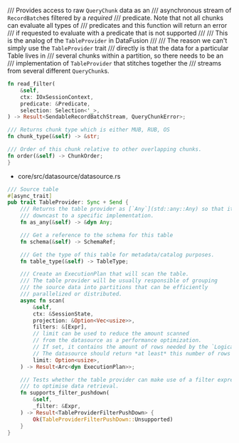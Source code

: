 /// Provides access to raw `QueryChunk` data as an
/// asynchronous stream of `RecordBatch`es filtered by a *required*
/// predicate. Note that not all chunks can evaluate all types of
/// predicates and this function will return an error
/// if requested to evaluate with a predicate that is not supported
///
/// This is the analog of the `TableProvider` in DataFusion
///
/// The reason we can't simply use the `TableProvider` trait
/// directly is that the data for a particular Table lives in
/// several chunks within a partition, so there needs to be an
/// implementation of `TableProvider` that stitches together the
/// streams from several different `QueryChunk`s.

```rust
fn read_filter(
    &self,
    ctx: IOxSessionContext,
    predicate: &Predicate,
    selection: Selection<'_>,
) -> Result<SendableRecordBatchStream, QueryChunkError>;

/// Returns chunk type which is either MUB, RUB, OS
fn chunk_type(&self) -> &str;

/// Order of this chunk relative to other overlapping chunks.
fn order(&self) -> ChunkOrder;
}
```

* core/src/datasource/datasource.rs

```rust
/// Source table
#[async_trait]
pub trait TableProvider: Sync + Send {
    /// Returns the table provider as [`Any`](std::any::Any) so that it can be
    /// downcast to a specific implementation.
    fn as_any(&self) -> &dyn Any;

    /// Get a reference to the schema for this table
    fn schema(&self) -> SchemaRef;

    /// Get the type of this table for metadata/catalog purposes.
    fn table_type(&self) -> TableType;

    /// Create an ExecutionPlan that will scan the table.
    /// The table provider will be usually responsible of grouping
    /// the source data into partitions that can be efficiently
    /// parallelized or distributed.
    async fn scan(
        &self,
        ctx: &SessionState,
        projection: &Option<Vec<usize>>,
        filters: &[Expr],
        // limit can be used to reduce the amount scanned
        // from the datasource as a performance optimization.
        // If set, it contains the amount of rows needed by the `LogicalPlan`,
        // The datasource should return *at least* this number of rows if available.
        limit: Option<usize>,
    ) -> Result<Arc<dyn ExecutionPlan>>;

    /// Tests whether the table provider can make use of a filter expression
    /// to optimise data retrieval.
    fn supports_filter_pushdown(
        &self,
        _filter: &Expr,
    ) -> Result<TableProviderFilterPushDown> {
        Ok(TableProviderFilterPushDown::Unsupported)
    }
}
```
